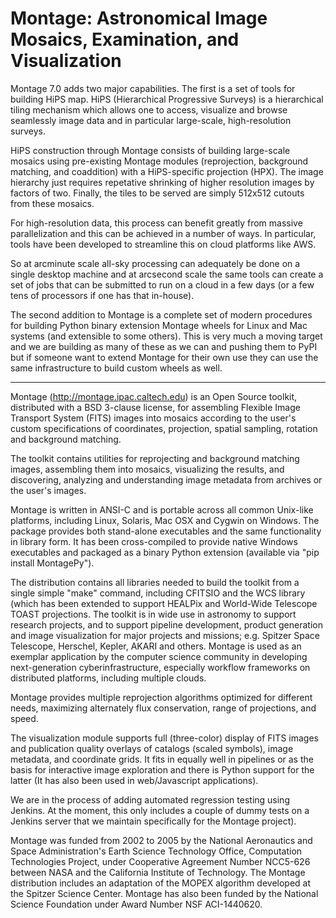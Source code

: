 
Montage: Astronomical Image Mosaics, Examination, and Visualization
===================================================================

Montage 7.0 adds two major capabilities.  The first is a set of tools
for building HiPS map.  HiPS (Hierarchical Progressive Surveys) is a
hierarchical tiling mechanism which allows one to access, visualize
and browse seamlessly image data and in particular large-scale, 
high-resolution surveys.

HiPS construction through Montage consists of building large-scale
mosaics using pre-existing Montage modules (reprojection, background
matching, and coaddition) with a HiPS-specific projection (HPX).
The image hierarchy just requires repetative shrinking of higher
resolution images by factors of two.  Finally, the tiles to be 
served are simply 512x512 cutouts from these mosaics.

For high-resolution data, this process can benefit greatly from 
massive parallelization and this can be achieved in a number of
ways. In particular, tools have been developed to streamline this
on cloud platforms like AWS.

So at arcminute scale all-sky processing can adequately be done on 
a single desktop machine and at arcsecond scale the same tools can
create a set of jobs that can be submitted to run on a cloud in
a few days (or a few tens of processors if one has that in-house).

The second addition to Montage is a complete set of modern procedures 
for building Python binary extension Montage wheels for Linux and Mac 
systems (and extensible to some others).  This is very much a moving
target and we are building as many of these as we can and pushing them
to PyPI but if someone want to extend Montage for their own use they
can use the same infrastructure to build custom wheels as well.

--------------

Montage (http://montage.ipac.caltech.edu) is an Open Source toolkit,
distributed with a BSD 3-clause license, for assembling Flexible 
Image Transport System (FITS) images into mosaics according to 
the user's custom specifications of coordinates, projection,
spatial sampling, rotation and background matching.

The toolkit contains utilities for reprojecting and background 
matching images, assembling them into mosaics, visualizing the
results, and discovering, analyzing and understanding image metadata
from archives or the user's images.

Montage is written in ANSI-C and is portable across all common
Unix-like platforms, including Linux, Solaris, Mac OSX and Cygwin on
Windows.  The package provides both stand-alone executables and
the same functionality in library form.  It has been cross-compiled
to provide native Windows executables and packaged as a binary Python
extension (available via "pip install MontagePy").

The distribution contains all libraries needed to build the toolkit 
from a single simple "make" command, including CFITSIO and the WCS
library (which has been extended to support HEALPix and World-Wide
Telescope TOAST projections. The toolkit is in wide use in astronomy
to support research projects, and to support pipeline development,
product generation and image visualization for major projects and
missions; e.g. Spitzer Space Telescope, Herschel, Kepler, AKARI and
others. Montage is used as an exemplar application by the computer
science community in developing next-generation cyberinfrastructure,
especially workflow frameworks on distributed platforms, including
multiple clouds.

Montage provides multiple reprojection algorithms optimized for 
different needs, maximizing alternately flux conservation, range of
projections, and speed.

The visualization module supports full (three-color) display of FITS
images and publication quality overlays of catalogs (scaled symbols),
image metadata, and coordinate grids.  It fits in equally well in
pipelines or as the basis for interactive image exploration and there
is Python support for the latter (It has also been used in web/Javascript
applications).

We are in the process of adding automated regression testing using Jenkins.
At the moment, this only includes a couple of dummy tests on a Jenkins server 
that we maintain specifically for the Montage project).

Montage was funded from 2002 to 2005 by the National Aeronautics and
Space Administration's Earth Science Technology Office, Computation
Technologies Project, under Cooperative Agreement Number NCC5-626
between NASA and the California Institute of Technology. The Montage
distribution includes an adaptation of the MOPEX algorithm developed
at the Spitzer Science Center. Montage has also been funded by the National
Science Foundation under Award Number NSF ACI-1440620.
